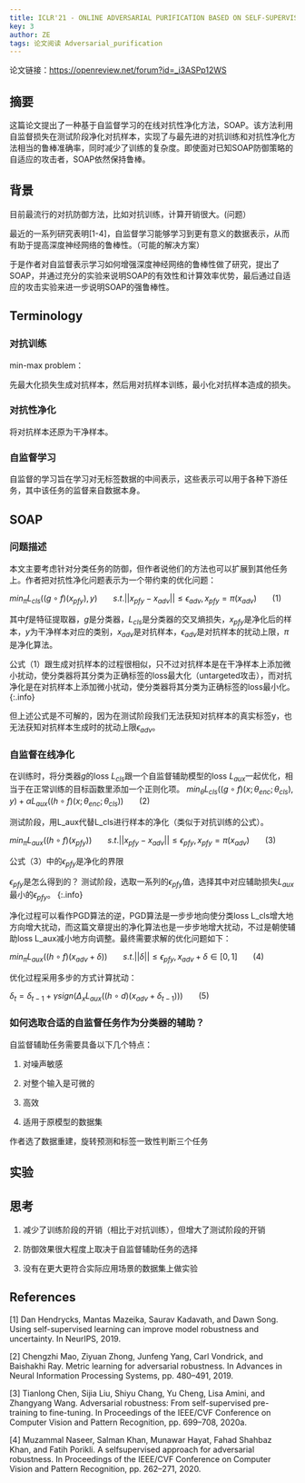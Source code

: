 ```yaml
---
title: ICLR'21 - ONLINE ADVERSARIAL PURIFICATION BASED ON SELF-SUPERVISED LEARNING
key: 3
author: ZE
tags: 论文阅读 Adversarial_purification
---
```


论文链接：https://openreview.net/forum?id=_i3ASPp12WS

<!--more-->

## 摘要

这篇论文提出了一种基于自监督学习的在线对抗性净化方法，SOAP。该方法利用自监督损失在测试阶段净化对抗样本，实现了与最先进的对抗训练和对抗性净化方法相当的鲁棒准确率，同时减少了训练的复杂度。即使面对已知SOAP防御策略的自适应的攻击者，SOAP依然保持鲁棒。

## 背景

目前最流行的对抗防御方法，比如对抗训练，计算开销很大。(问题）

最近的一系列研究表明[1-4]，自监督学习能够学习到更有意义的数据表示，从而有助于提高深度神经网络的鲁棒性。（可能的解决方案）

于是作者对自监督表示学习如何增强深度神经网络的鲁棒性做了研究，提出了SOAP，并通过充分的实验来说明SOAP的有效性和计算效率优势，最后通过自适应的攻击实验来进一步说明SOAP的强鲁棒性。

## Terminology

### 对抗训练

min-max problem：

先最大化损失生成对抗样本，然后用对抗样本训练，最小化对抗样本造成的损失。

### 对抗性净化

将对抗样本还原为干净样本。

### 自监督学习

自监督的学习旨在学习对无标签数据的中间表示，这些表示可以用于各种下游任务，其中该任务的监督来自数据本身。

## SOAP

### 问题描述

本文主要考虑针对分类任务的防御，但作者说他们的方法也可以扩展到其他任务上。作者把对抗性净化问题表示为一个带约束的优化问题：

$min_\pi L_{cls}((g \circ f)(x_{pfy}),y) 
\ \ \ \ \ \ \  s.t. ||x_{pfy}-x_{adv}|| \leq \epsilon_{adv}, x_{pfy} = \pi(x_{adv}) 
\ \ \ \ \ \ \  (1)$

其中$f$是特征提取器，$g$是分类器，$L_{cls}$是分类器的交叉熵损失，$x_{pfy}$是净化后的样本，$y$为干净样本对应的类别，$x_{adv}$是对抗样本，$\epsilon_{adv}$是对抗样本的扰动上限，$\pi$是净化算法。

公式（1）跟生成对抗样本的过程很相似，只不过对抗样本是在干净样本上添加微小扰动，使分类器将其分类为正确标签的loss最大化（untargeted攻击），而对抗净化是在对抗样本上添加微小扰动，使分类器将其分类为正确标签的loss最小化。
{:.info}

但上述公式是不可解的，因为在测试阶段我们无法获知对抗样本的真实标签y，也无法获知对抗样本生成时的扰动上限$\epsilon_{adv}$。

### 自监督在线净化

在训练时，将分类器$g$的loss $L_{cls}$跟一个自监督辅助模型的loss $L_{aux}$一起优化，相当于在正常训练的目标函数里添加一个正则化项。
$min_\theta {L_{cls}((g \circ f)(x;\theta_{enc};\theta_{cls}),y)+\alpha L_{aux}((h \circ f)(x;\theta_{enc};\theta_{cls}))} 
\ \ \ \ \ \ \  (2)$

测试阶段，用L_aux代替L_cls进行样本的净化（类似于对抗训练的公式）。

$min_\pi L_{aux}((h \circ f)(x_{pfy})) 
\ \ \ \ \ \ \  s.t. ||x_{pfy}-x_{adv}|| \leq \epsilon_{pfy}, x_{pfy} = \pi(x_{adv}) 
\ \ \ \ \ \ \  (3)$

公式（3）中的$\epsilon_{pfy}$是净化的界限

$\epsilon_{pfy}$是怎么得到的？
测试阶段，选取一系列的$\epsilon_{pfy}$值，选择其中对应辅助损失$L_{aux}$最小的$\epsilon_{pfy}$。
{:.info}

净化过程可以看作PGD算法的逆，PGD算法是一步步地向使分类loss L_cls增大地方向增大扰动，而这篇文章提出的净化算法也是一步步地增大扰动，不过是朝使辅助loss L_aux减小地方向调整。最终需要求解的优化问题如下：

$min_\pi L_{aux}((h \circ f)(x_{adv}+\delta)) 
\ \ \ \ \ \ \  s.t. ||\delta|| \leq \epsilon_{pfy}, x_{adv}+\delta \in [0,1] 
\ \ \ \ \ \ \  (4)$

优化过程采用多步的方式计算扰动：

$\delta_t = \delta_{t-1}+\gamma sign(\Delta_xL_{aux}((h \circ d)(x_{adv}+\delta_{t-1}))) \ \ \ \ \ \ \  (5)$

### 如何选取合适的自监督任务作为分类器的辅助？

自监督辅助任务需要具备以下几个特点：

1. 对噪声敏感

2. 对整个输入是可微的

3. 高效

4. 适用于原模型的数据集

作者选了数据重建，旋转预测和标签一致性判断三个任务

## 实验

## 思考

1. 减少了训练阶段的开销（相比于对抗训练），但增大了测试阶段的开销

2. 防御效果很大程度上取决于自监督辅助任务的选择

3. 没有在更大更符合实际应用场景的数据集上做实验

## References

[1] Dan Hendrycks, Mantas Mazeika, Saurav Kadavath, and Dawn Song. Using self-supervised learning can improve model robustness and uncertainty. In NeurIPS, 2019.

[2] Chengzhi Mao, Ziyuan Zhong, Junfeng Yang, Carl Vondrick, and Baishakhi Ray. Metric learning for adversarial robustness. In Advances in Neural Information Processing Systems, pp. 480–491, 2019.

[3] Tianlong Chen, Sijia Liu, Shiyu Chang, Yu Cheng, Lisa Amini, and Zhangyang Wang. Adversarial robustness: From self-supervised pre-training to fine-tuning. In Proceedings of the IEEE/CVF Conference on Computer Vision and Pattern Recognition, pp. 699–708, 2020a.

[4] Muzammal Naseer, Salman Khan, Munawar Hayat, Fahad Shahbaz Khan, and Fatih Porikli. A selfsupervised approach for adversarial robustness. In Proceedings of the IEEE/CVF Conference on Computer Vision and Pattern Recognition, pp. 262–271, 2020.